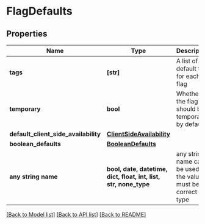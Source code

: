 # FlagDefaults


## Properties
Name | Type | Description | Notes
------------ | ------------- | ------------- | -------------
**tags** | **[str]** | A list of default tags for each flag | [optional] 
**temporary** | **bool** | Whether the flag should be temporary by default | [optional] 
**default_client_side_availability** | [**ClientSideAvailability**](ClientSideAvailability.md) |  | [optional] 
**boolean_defaults** | [**BooleanDefaults**](BooleanDefaults.md) |  | [optional] 
**any string name** | **bool, date, datetime, dict, float, int, list, str, none_type** | any string name can be used but the value must be the correct type | [optional]

[[Back to Model list]](../README.md#documentation-for-models) [[Back to API list]](../README.md#documentation-for-api-endpoints) [[Back to README]](../README.md)


